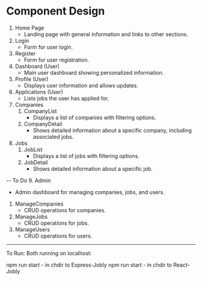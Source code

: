 # Component Design

1. Home Page
   - Landing page with general information and links to other sections.
2. Login
   - Form for user login.
3. Register
   - Form for user registration.
4. Dashboard (User)
   - Main user dashboard showing personalized information.
5. Profile (User)
   - Displays user information and allows updates.
6. Applications (User)
   - Lists jobs the user has applied for.
7. Companies
     1. CompanyList
        - Displays a list of companies with filtering options.
     2. CompanyDetail
        - Shows detailed information about a specific company, including associated jobs.
8. Jobs
     1. JobList
        - Displays a list of jobs with filtering options.
     2. JobDetail
        - Shows detailed information about a specific job.
        
  -- To Do
9. Admin
   - Admin dashboard for managing companies, jobs, and users.
   1. ManageCompanies
      - CRUD operations for companies.
   2. ManageJobs
      - CRUD operations for jobs.
   3. ManageUsers
      - CRUD operations for users.
  

  ---

  To Run:
  Both running on localhost:
  
  npm run start - in chdir to Express-Jobly
  npm run start - in chdir to React-Jobly